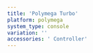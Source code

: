 ```yaml
---
title: 'Polymega Turbo'
platform: polymega
system_type: console
variation: ''
accessories: ' Controller'
---
```

